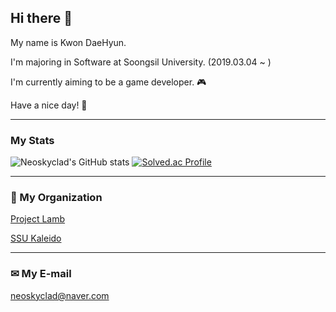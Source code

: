 ## Hi there 👋
My name is Kwon DaeHyun.

I'm majoring in Software at Soongsil University. (2019.03.04 ~ )

I'm currently aiming to be a game developer. 🎮

Have a nice day! 🤗

---
### My Stats 
![Neoskyclad's GitHub stats](https://github-readme-stats.vercel.app/api?username=neoskyclad&show_icons=true&theme=synthwave)
[![Solved.ac Profile](http://mazassumnida.wtf/api/v2/generate_badge?boj=neoskyclad)](https://solved.ac/neoskyclad/)

---
### 🤝 My Organization
[Project Lamb](https://github.com/ProjectLamb)

[SSU Kaleido](https://github.com/SSUKaleido)

---
### ✉ My E-mail
neoskyclad@naver.com
<!--
**neoskyclad/neoskyclad** is a ✨ _special_ ✨ repository because its `README.md` (this file) appears on your GitHub profile.

Here are some ideas to get you started:

- 🔭 I’m currently working on ...
- 🌱 I’m currently learning ...
- 👯 I’m looking to collaborate on ...
- 🤔 I’m looking for help with ...
- 💬 Ask me about ...
- 📫 How to reach me: ...
- 😄 Pronouns: ...
- ⚡ Fun fact: ...
---
#### ☕ My blog
[neoskyclad.blog](https://neoskyclad.github.io/)
#### 💻 My Current Project
-->
